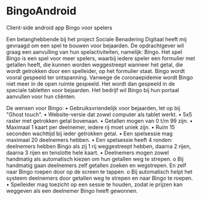 # BingoAndroid
Client-side android app Bingo voor spelers

Een belanghebbende bij het project Sociale Benadering Digitaal heeft mij gevraagd om een spel te bouwen voor bejaarden. De opdrachtgever wil graag een aanvulling van hun spelactiviteiten, namelijk: Bingo. 
Het spel Bingo is een spel voor meer spelers, waarbij iedere speler een formulier met getallen heeft, die kunnen worden weggestreept wanneer het getal, die wordt getrokken door een spelleider, op het formulier staat. Bingo wordt vooral gespeeld ter ontspanning.
Vanwege de coronaepidemie wordt Bingo niet meer in de open ruimte gespeeld. Het wordt dan gespeeld in de speciale tabletten voor bejaarden. Het bedrijf wil Bingo bij hun portaal aanvullen voor hun cliënten.

De wensen voor Bingo:
•	Gebruiksvriendelijk voor bejaarden, let op bij "Ghost touch".
•	Website-versie dat zowel computer als tablet werkt.
•	5x5 raster met getrokken getal bovenaan.
•	Getallen mogen van 0 t/m 99 zijn.
•	Maximaal 1 kaart per deelnemer, iedere rij moet uniek zijn.
•	Ruim 15 seconden wachttijd bij ieder getrokken getal.
•	Een spelsessie mag maximaal 20 deelnemers hebben.
•	Een spelsessie heeft 4 ronden: deelnemers hebben Bingo als zij 1 rij weggestreept hebben, daarna 2 rijen, daarna 3 rijen en tenslotte hele kaart.
•	Deelnemers mogen zowel handmatig als automatisch kiezen om hun getallen weg te strepen.
  o	Bij handmatig gaan deelnemers zelf getallen zoeken en wegstrepen. En zelf naar Bingo roepen door op de screen te tappen.
  o	Bij automatisch helpt het systeem deelnemers door getallen weg te strepen en naar Bingo te roepen.
•	Spelleider mag toezicht op een sessie te houden, zodat ie prijzen kan weggeven als een deelnemer Bingo heeft gewonnen.
